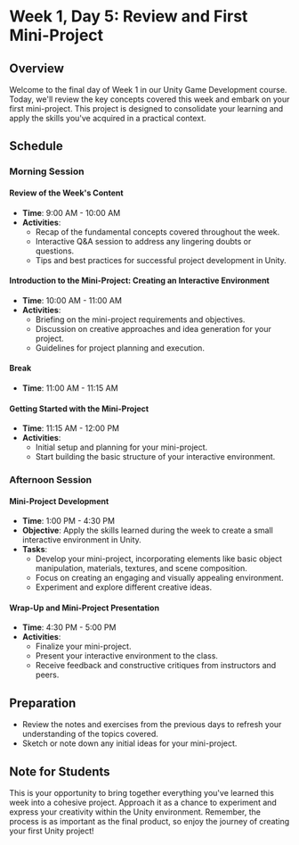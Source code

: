 # Week 1, Day 5: Review and First Mini-Project

## Overview

Welcome to the final day of Week 1 in our Unity Game Development course. Today, we'll review the key concepts covered this week and embark on your first mini-project. This project is designed to consolidate your learning and apply the skills you've acquired in a practical context.

## Schedule

### Morning Session

#### Review of the Week's Content
- **Time**: 9:00 AM - 10:00 AM
- **Activities**:
  - Recap of the fundamental concepts covered throughout the week.
  - Interactive Q&A session to address any lingering doubts or questions.
  - Tips and best practices for successful project development in Unity.

#### Introduction to the Mini-Project: Creating an Interactive Environment
- **Time**: 10:00 AM - 11:00 AM
- **Activities**:
  - Briefing on the mini-project requirements and objectives.
  - Discussion on creative approaches and idea generation for your project.
  - Guidelines for project planning and execution.

#### Break
- **Time**: 11:00 AM - 11:15 AM

#### Getting Started with the Mini-Project
- **Time**: 11:15 AM - 12:00 PM
- **Activities**:
  - Initial setup and planning for your mini-project.
  - Start building the basic structure of your interactive environment.

### Afternoon Session

#### Mini-Project Development
- **Time**: 1:00 PM - 4:30 PM
- **Objective**: Apply the skills learned during the week to create a small interactive environment in Unity.
- **Tasks**:
  - Develop your mini-project, incorporating elements like basic object manipulation, materials, textures, and scene composition.
  - Focus on creating an engaging and visually appealing environment.
  - Experiment and explore different creative ideas.

#### Wrap-Up and Mini-Project Presentation
- **Time**: 4:30 PM - 5:00 PM
- **Activities**:
  - Finalize your mini-project.
  - Present your interactive environment to the class.
  - Receive feedback and constructive critiques from instructors and peers.

## Preparation

- Review the notes and exercises from the previous days to refresh your understanding of the topics covered.
- Sketch or note down any initial ideas for your mini-project.

## Note for Students

This is your opportunity to bring together everything you've learned this week into a cohesive project. Approach it as a chance to experiment and express your creativity within the Unity environment. Remember, the process is as important as the final product, so enjoy the journey of creating your first Unity project!